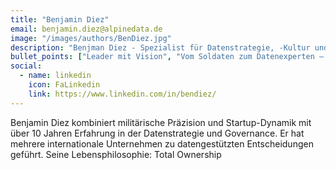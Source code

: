 ```yaml
---
title: "Benjamin Diez"
email: benjamin.diez@alpinedata.de
image: "/images/authors/BenDiez.jpg"
description: "Benjman Diez - Spezialist für Datenstrategie, -Kultur und -Governance"
bullet_points: ["Leader mit Vision", "Vom Soldaten zum Datenexperten – taktische Exzellenz für Ihre Datenstrategie", "Finanz- und Steuerungsprofi", "Benutzt als begeisterter Taucher viel zu oft den Begriff „Deep Dive“"]
social:
  - name: linkedin
    icon: FaLinkedin
    link: https://www.linkedin.com/in/bendiez/
---
```


Benjamin Diez kombiniert militärische Präzision und Startup-Dynamik mit über 10 Jahren Erfahrung in der Datenstrategie und Governance. Er hat mehrere internationale Unternehmen zu datengestützten Entscheidungen geführt. Seine Lebensphilosophie: Total Ownership 
